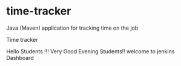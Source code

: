 # time-tracker
Java (Maven) application for tracking time on the job

Time tracker

Hello Students !!! Very Good Evening Students!! welcome to jenkins Dashboard
